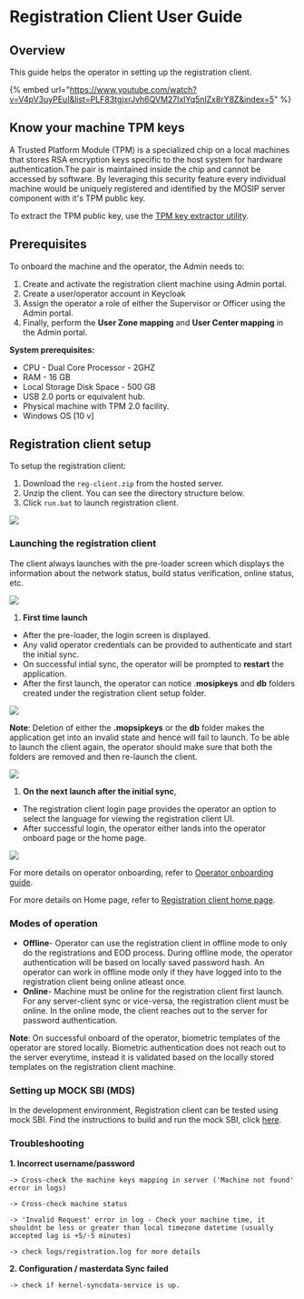 # Registration Client User Guide

## Overview

This guide helps the operator in setting up the registration client.

{% embed url="https://www.youtube.com/watch?v=V4pV3uyPEuI&list=PLF83tgjxrJvh6QVM27lxIYq5nlZx8rY8Z&index=5" %}

## Know your machine TPM keys

A Trusted Platform Module (TPM) is a specialized chip on a local machines that stores RSA encryption keys specific to the host system for hardware authentication.The pair is maintained inside the chip and cannot be accessed by software. By leveraging this security feature every individual machine would be uniquely registered and identified by the MOSIP server component with it's TPM public key.

To extract the TPM public key, use the [TPM key extractor utility](https://github.com/mosip/mosip-infra/blob/develop/deployment/sandbox-v2/utils/tpm/key\_extractor/README.md).

## Prerequisites

To onboard the machine and the operator, the Admin needs to:

1. Create and activate the registration client machine using Admin portal.
2. Create a user/operator account in Keycloak
3. Assign the operator a role of either the Supervisor or Officer using the Admin portal.
4. Finally, perform the **User Zone mapping** and **User Center mapping** in the Admin portal.

**System prerequisites:**

* CPU - Dual Core Processor - 2GHZ
* RAM - 16 GB
* Local Storage Disk Space - 500 GB
* USB 2.0 ports or equivalent hub.
* Physical machine with TPM 2.0 facility.
* Windows OS \[10 v]

## Registration client setup

To setup the registration client:

1. Download the `reg-client.zip` from the hosted server.
2. Unzip the client. You can see the directory structure below.
3. Click `run.bat` to launch registration client.

![](\_images/reg-client-unzip.png)

### Launching the registration client

The client always launches with the pre-loader screen which displays the information about the network status, build status verification, online status, etc.

![](\_images/reg-client-pre-loader-success.png)

1. **First time launch**

* After the pre-loader, the login screen is displayed.
* Any valid operator credentials can be provided to authenticate and start the initial sync.
* On successful intial sync, the operator will be prompted to **restart** the application.
* After the first launch, the operator can notice .**mosipkeys** and **db** folders created under the registration client setup folder.

![](\_images/reg-client-restart.png)

**Note**: Deletion of either the **.mopsipkeys** or the **db** folder makes the application get into an invalid state and hence will fail to launch. To be able to launch the client again, the operator should make sure that both the folders are removed and then re-launch the client.

![](\_images/reg-client-folder.png)

1. **On the next launch after the initial sync**,

* The registration client login page provides the operator an option to select the language for viewing the registration client UI.
* After successful login, the operator either lands into the operator onboard page or the home page.

![](\_images/reg-client-language-selection.png)

For more details on operator onboarding, refer to [Operator onboarding guide](operator-onboarding.md).

For more details on Home page, refer to [Registration client home page](registration-client-home-page.md).

### Modes of operation

* **Offline**- Operator can use the registration client in offline mode to only do the registrations and EOD process. During offline mode, the operator authentication will be based on locally saved password hash. An operator can work in offline mode only if they have logged into to the registration client being online atleast once.
* **Online**- Machine must be online for the registration client first launch. For any server-client sync or vice-versa, the registration client must be online. In the online mode, the client reaches out to the server for password authentication.

**Note**: On successful onboard of the operator, biometric templates of the operator are stored locally. Biometric authentication does not reach out to the server everytime, instead it is validated based on the locally stored templates on the registration client machine.

### Setting up MOCK SBI (MDS)

In the development environment, Registration client can be tested using mock SBI. Find the instructions to build and run the mock SBI, click [here](https://github.com/mosip/mosip-mock-services/blob/master/MockMDS/README.md).

### Troubleshooting

**1. Incorrect username/password**

```
-> Cross-check the machine keys mapping in server ('Machine not found' error in logs)

-> Cross-check machine status

-> 'Invalid Request' error in log - Check your machine time, it shouldnt be less or greater than local timezone datetime (usually accepted lag is +5/-5 minutes)

-> check logs/registration.log for more details
```

**2. Configuration / masterdata Sync failed**

```
-> check if kernel-syncdata-service is up.
```
